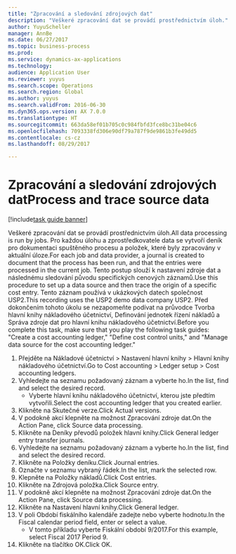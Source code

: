 ```yaml
--- 
title: "Zpracování a sledování zdrojových dat"
description: "Veškeré zpracování dat se provádí prostřednictvím úloh."
author: YuyuScheller
manager: AnnBe
ms.date: 06/27/2017
ms.topic: business-process
ms.prod: 
ms.service: dynamics-ax-applications
ms.technology: 
audience: Application User
ms.reviewer: yuyus
ms.search.scope: Operations
ms.search.region: Global
ms.author: yuyus
ms.search.validFrom: 2016-06-30
ms.dyn365.ops.version: AX 7.0.0
ms.translationtype: HT
ms.sourcegitcommit: 663da58ef01b705c0c984fbfd3fce8bc31be04c6
ms.openlocfilehash: 7093338fd306e90df79a787f9de9861b3fe49dd5
ms.contentlocale: cs-cz
ms.lasthandoff: 08/29/2017

---
```

# <a name="process-and-trace-source-data"></a><span data-ttu-id="bc68c-103">Zpracování a sledování zdrojových dat</span><span class="sxs-lookup"><span data-stu-id="bc68c-103">Process and trace source data</span></span>

[!include[task guide banner](../../includes/task-guide-banner.md)]

<span data-ttu-id="bc68c-104">Veškeré zpracování dat se provádí prostřednictvím úloh.</span><span class="sxs-lookup"><span data-stu-id="bc68c-104">All data processing is run by jobs.</span></span> <span data-ttu-id="bc68c-105">Pro každou úlohu a zprostředkovatele data se vytvoří deník pro dokumentaci spuštěného procesu a položek, které byly zpracovány v aktuální úloze.</span><span class="sxs-lookup"><span data-stu-id="bc68c-105">For each job and data provider, a journal is created to document that the process has been run, and that the entries were processed in the current job.</span></span> <span data-ttu-id="bc68c-106">Tento postup slouží k nastavení zdroje dat a následnému sledování původu specifických cenových záznamů.</span><span class="sxs-lookup"><span data-stu-id="bc68c-106">Use this procedure to set up a data source and then  trace the origin of a specific cost entry.</span></span> <span data-ttu-id="bc68c-107">Tento záznam používá v ukázkových datech společnost USP2.</span><span class="sxs-lookup"><span data-stu-id="bc68c-107">This recording uses the USP2 demo data company USP2.</span></span> <span data-ttu-id="bc68c-108">Před dokončením tohoto úkolu se nezapomeňte podívat na průvodce Tvorba hlavní knihy nákladového účetnictví, Definování jednotek řízení nákladů a Správa zdroje dat pro hlavní knihu nákladového účetnictví.</span><span class="sxs-lookup"><span data-stu-id="bc68c-108">Before you complete this task, make sure that you play the following task guides: "Create a cost accounting ledger," "Define cost control units," and "Manage data source for the cost accounting ledger."</span></span>

1. <span data-ttu-id="bc68c-109">Přejděte na Nákladové účetnictví > Nastavení hlavní knihy > Hlavní knihy nákladového účetnictví.</span><span class="sxs-lookup"><span data-stu-id="bc68c-109">Go to Cost accounting > Ledger setup > Cost accounting ledgers.</span></span>
2. <span data-ttu-id="bc68c-110">Vyhledejte na seznamu požadovaný záznam a vyberte ho.</span><span class="sxs-lookup"><span data-stu-id="bc68c-110">In the list, find and select the desired record.</span></span>
    * <span data-ttu-id="bc68c-111">Vyberte hlavní knihu nákladového účetnictví, kterou jste předtím vytvořili.</span><span class="sxs-lookup"><span data-stu-id="bc68c-111">Select the cost accounting ledger that you created earlier.</span></span>  
3. <span data-ttu-id="bc68c-112">Klikněte na Skutečné verze.</span><span class="sxs-lookup"><span data-stu-id="bc68c-112">Click Actual versions.</span></span>
4. <span data-ttu-id="bc68c-113">V podokně akcí klepněte na možnost Zpracování zdroje dat.</span><span class="sxs-lookup"><span data-stu-id="bc68c-113">On the Action Pane, click Source data processing.</span></span>
5. <span data-ttu-id="bc68c-114">Klikněte na Deníky převodů položek hlavní knihy.</span><span class="sxs-lookup"><span data-stu-id="bc68c-114">Click General ledger entry transfer journals.</span></span>
6. <span data-ttu-id="bc68c-115">Vyhledejte na seznamu požadovaný záznam a vyberte ho.</span><span class="sxs-lookup"><span data-stu-id="bc68c-115">In the list, find and select the desired record.</span></span>
7. <span data-ttu-id="bc68c-116">Klikněte na Položky deníku.</span><span class="sxs-lookup"><span data-stu-id="bc68c-116">Click Journal entries.</span></span>
8. <span data-ttu-id="bc68c-117">Označte v seznamu vybraný řádek.</span><span class="sxs-lookup"><span data-stu-id="bc68c-117">In the list, mark the selected row.</span></span>
9. <span data-ttu-id="bc68c-118">Klepněte na Položky nákladů.</span><span class="sxs-lookup"><span data-stu-id="bc68c-118">Click Cost entries.</span></span>
10. <span data-ttu-id="bc68c-119">Klikněte na Zdrojová položka.</span><span class="sxs-lookup"><span data-stu-id="bc68c-119">Click Source entry.</span></span>
11. <span data-ttu-id="bc68c-120">V podokně akcí klepněte na možnost Zpracování zdroje dat.</span><span class="sxs-lookup"><span data-stu-id="bc68c-120">On the Action Pane, click Source data processing.</span></span>
12. <span data-ttu-id="bc68c-121">Klikněte na Nastavení hlavní knihy.</span><span class="sxs-lookup"><span data-stu-id="bc68c-121">Click General ledger.</span></span>
13. <span data-ttu-id="bc68c-122">V poli Období fiskálního kalendáře zadejte nebo vyberte hodnotu.</span><span class="sxs-lookup"><span data-stu-id="bc68c-122">In the Fiscal calendar period field, enter or select a value.</span></span>
    * <span data-ttu-id="bc68c-123">V tomto příkladu vyberte Fiskální období 9/2017.</span><span class="sxs-lookup"><span data-stu-id="bc68c-123">For this example, select Fiscal 2017 Period 9.</span></span>  
14. <span data-ttu-id="bc68c-124">Klikněte na tlačítko OK.</span><span class="sxs-lookup"><span data-stu-id="bc68c-124">Click OK.</span></span>


